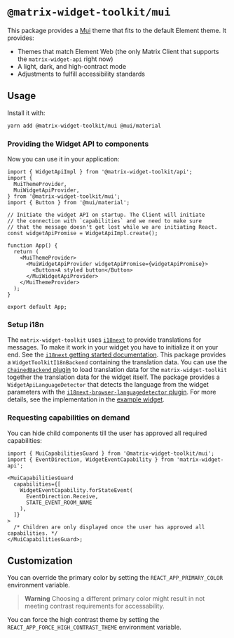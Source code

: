 # `@matrix-widget-toolkit/mui`

This package provides a [Mui](https://mui.com/) theme that fits to the default Element theme.
It provides:

- Themes that match Element Web (the only Matrix Client that supports the `matrix-widget-api` right now)
- A light, dark, and high-contract mode
- Adjustments to fulfill accessibility standards

## Usage

Install it with:

```bash
yarn add @matrix-widget-toolkit/mui @mui/material
```

### Providing the Widget API to components

Now you can use it in your application:

```tsx
import { WidgetApiImpl } from '@matrix-widget-toolkit/api';
import {
  MuiThemeProvider,
  MuiWidgetApiProvider,
} from '@matrix-widget-toolkit/mui';
import { Button } from '@mui/material';

// Initiate the widget API on startup. The Client will initiate
// the connection with `capabilities` and we need to make sure
// that the message doesn't get lost while we are initiating React.
const widgetApiPromise = WidgetApiImpl.create();

function App() {
  return (
    <MuiThemeProvider>
      <MuiWidgetApiProvider widgetApiPromise={widgetApiPromise}>
        <Button>A styled button</Button>
      </MuiWidgetApiProvider>
    </MuiThemeProvider>
  );
}

export default App;
```

### Setup i18n

The `matrix-widget-toolkit` uses [`i18next`](https://www.i18next.com/) to provide translations for messages.
To make it work in your widget you have to initialize it on your end.
See the [`i18next` getting started documentation](https://www.i18next.com/overview/getting-started).
This package provides a `WidgetToolkitI18nBackend` containing the translation data.
You can use the [`ChainedBackend` plugin](https://github.com/i18next/i18next-chained-backend) to load translation data for the `matrix-widget-toolkit` together the translation data for the widget itself.
The package provides a `WidgetApiLanguageDetector` that detects the language from the widget parameters with the [`i18next-browser-languagedetector` plugin](https://github.com/i18next/i18next-browser-languageDetector).
For more details, see the implementation in the [example widget](../../example-widget-mui/src/i18n.tsx).

### Requesting capabilities on demand

You can hide child components till the user has approved all required capabilities:

```tsx
import { MuiCapabilitiesGuard } from '@matrix-widget-toolkit/mui';
import { EventDirection, WidgetEventCapability } from 'matrix-widget-api';

<MuiCapabilitiesGuard
  capabilities={[
    WidgetEventCapability.forStateEvent(
      EventDirection.Receive,
      STATE_EVENT_ROOM_NAME
    ),
  ]}
>
  /* Children are only displayed once the user has approved all capabilities. */
</MuiCapabilitiesGuard>;
```

## Customization

You can override the primary color by setting the `REACT_APP_PRIMARY_COLOR` environment variable.

> **Warning** Choosing a different primary color might result in not meeting contrast requirements for accessability.

You can force the high contrast theme by setting the `REACT_APP_FORCE_HIGH_CONTRAST_THEME` environment variable.
